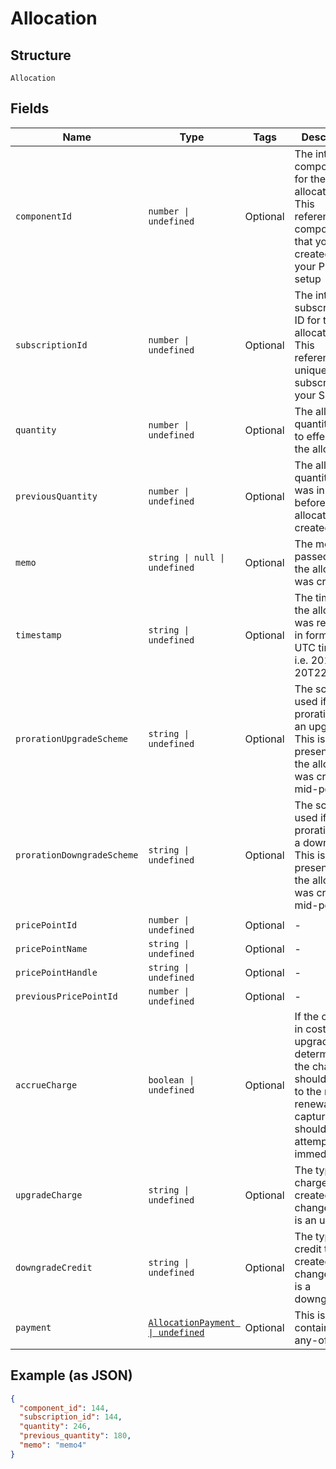 
# Allocation

## Structure

`Allocation`

## Fields

| Name | Type | Tags | Description |
|  --- | --- | --- | --- |
| `componentId` | `number \| undefined` | Optional | The integer component ID for the allocation. This references a component that you have created in your Product setup |
| `subscriptionId` | `number \| undefined` | Optional | The integer subscription ID for the allocation. This references a unique subscription in your Site |
| `quantity` | `number \| undefined` | Optional | The allocated quantity set in to effect by the allocation |
| `previousQuantity` | `number \| undefined` | Optional | The allocated quantity that was in effect before this allocation was created |
| `memo` | `string \| null \| undefined` | Optional | The memo passed when the allocation was created |
| `timestamp` | `string \| undefined` | Optional | The time that the allocation was recorded, in  format and UTC timezone, i.e. 2012-11-20T22:00:37Z |
| `prorationUpgradeScheme` | `string \| undefined` | Optional | The scheme used if the proration was an upgrade. This is only present when the allocation was created mid-period. |
| `prorationDowngradeScheme` | `string \| undefined` | Optional | The scheme used if the proration was a downgrade. This is only present when the allocation was created mid-period. |
| `pricePointId` | `number \| undefined` | Optional | - |
| `pricePointName` | `string \| undefined` | Optional | - |
| `pricePointHandle` | `string \| undefined` | Optional | - |
| `previousPricePointId` | `number \| undefined` | Optional | - |
| `accrueCharge` | `boolean \| undefined` | Optional | If the change in cost is an upgrade, this determines if the charge should accrue to the next renewal or if capture should be attempted immediately. |
| `upgradeCharge` | `string \| undefined` | Optional | The type of charge to be created if the change in cost is an upgrade. |
| `downgradeCredit` | `string \| undefined` | Optional | The type of credit to be created if the change in cost is a downgrade. |
| `payment` | [`AllocationPayment \| undefined`](../../doc/models/containers/allocation-payment.md) | Optional | This is a container for any-of cases. |

## Example (as JSON)

```json
{
  "component_id": 144,
  "subscription_id": 144,
  "quantity": 246,
  "previous_quantity": 180,
  "memo": "memo4"
}
```

